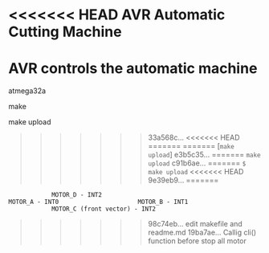 <<<<<<< HEAD
AVR Automatic Cutting Machine
=======
# AVR controls the automatic machine

atmega32a

make

make upload
>>>>>>> 33a568c... 
<<<<<<< HEAD
=======
=======
[`make upload`]
>>>>>>> e3b5c35... 
=======
`make upload`
>>>>>>> c91b6ae... 
=======
`$ make upload`
<<<<<<< HEAD
>>>>>>> 9e39eb9... 
=======

				MOTOR_D - INT2
	MOTOR_A - INT0						MOTOR_B - INT1
				MOTOR_C (front vector) - INT2
>>>>>>> 98c74eb... edit makefile and readme.md
>>>>>>> 19ba7ae... Callig cli() function before stop all motor

